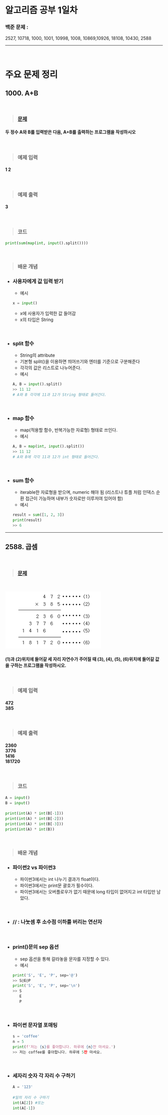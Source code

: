 # 알고리즘 공부 1일차

### 백준 문제 :

2527, 10718, 1000, 1001, 10998, 1008, 10869,10926, 18108, 10430, 2588

---

<br/>

# 주요 문제 정리

## 1000. A+B

<br/>

> ### [문제](https://www.acmicpc.net/problem/1000)

#### 두 정수 A와 B를 입력받은 다음, A+B를 출력하는 프로그램을 작성하시오

<br/>

> ### 예제 입력

#### 1 2

<br/>

> ### 예제 출력

#### 3

<br/>

> ### 코드

```python
print(sum(map(int, input().split())))
```

<br/>

> ### 배운 개념

- ### 사용자에게 값 입력 받기
  - 예시
  ```python
  x = input()
  ```
  - x에 사용자가 입력한 값 들어감
  - x의 타입은 String

<br/>

- ### split 함수

  - String의 attribute
  - 기본형 split()을 이용하면 띄어쓰기와 엔터를 기준으로 구분해준다
  - 각각의 값은 리스트로 나누어준다.
  - 예시

  ```python
  A, B = input().split()
  >> 11 12
  # A와 B 각각에 11과 12가 String 형태로 들어간다.
  ```

    <br/>

- ### map 함수
  - map(적용할 함수, 반복가능한 자료형) 형태로 쓰인다.
  - 예시
  ```python
  A, B = map(int, input().split())
  >> 11 12
  # A와 B에 각각 11과 12가 int 형태로 들어간다.
  ```

<br/>

- ### sum 함수
  - iterable한 자료형을 받으며, numeric 해야 됨 (리스트나 튜플 처럼 인덱스 순환 접근이 가능하며 내부가 숫자로만 이루저여 있어야 함)
  - 예시
  ```python
  result = sum([1, 2, 3])
  print(result)
  >> 6
  ```

---

## 2588. 곱셈

<br/>

> ### [문제](https://www.acmicpc.net/problem/2588)

<br/>

![problem2588](./Image/2588.png)

#### (1)과 (2)위치에 들어갈 세 자리 자연수가 주어질 때 (3), (4), (5), (6)위치에 들어갈 값을 구하는 프로그램을 작성하시오.

<br/>

> ### 예제 입력

#### 472 <br/> 385

<br/>

> ### 예제 출력

#### 2360 <br/> 3776 <br/>1416<br/>181720

<br/>

> ### 코드

```python
A = input()
B = input()

print(int(A) * int(B[-1]))
print(int(A) * int(B[-2]))
print(int(A) * int(B[-3]))
print(int(A) * int(B))
```

<br/>

> ### 배운 개념

- ### 파이썬2 vs 파이썬3
  - 파이썬3에서는 int 나누기 결과가 float이다.
  - 파이썬3에서는 print문 괄호가 필수이다.
  - 파이썬3에서는 오버플로우가 없기 때문에 long 타입이 없어지고 int 타입만 남았다.

<br/>

- ### // : 나눗셈 후 소수점 이하를 버리는 연산자

    <br/>

- ### print()문의 sep 옵션
  - sep 옵션을 통해 갈라놓을 문자를 지정할 수 있다.
  - 예시
  ```python
  print('S', 'E', 'P', sep='@')
  >> S@E@P
  print('S', 'E', 'P', sep='\n')
  >> S
     E
     P
  ```

<br/>

- ### 파이썬 문자열 포매팅
  ```python
  s = 'coffee'
  n = 5
  print(f'저는 {s}를 좋아합니다. 하루에 {n}잔 마셔요.')
  >> 저는 coffee를 좋아합니다. 하루에 5잔 마셔요.
  ```

<br/>

- ### 세자리 숫자 각 자리 수 구하기

  ```python
  A = '123'

  #일의 자리 수 구하기
  int(A[2]) #또는
  int(A[-1])
  ```
